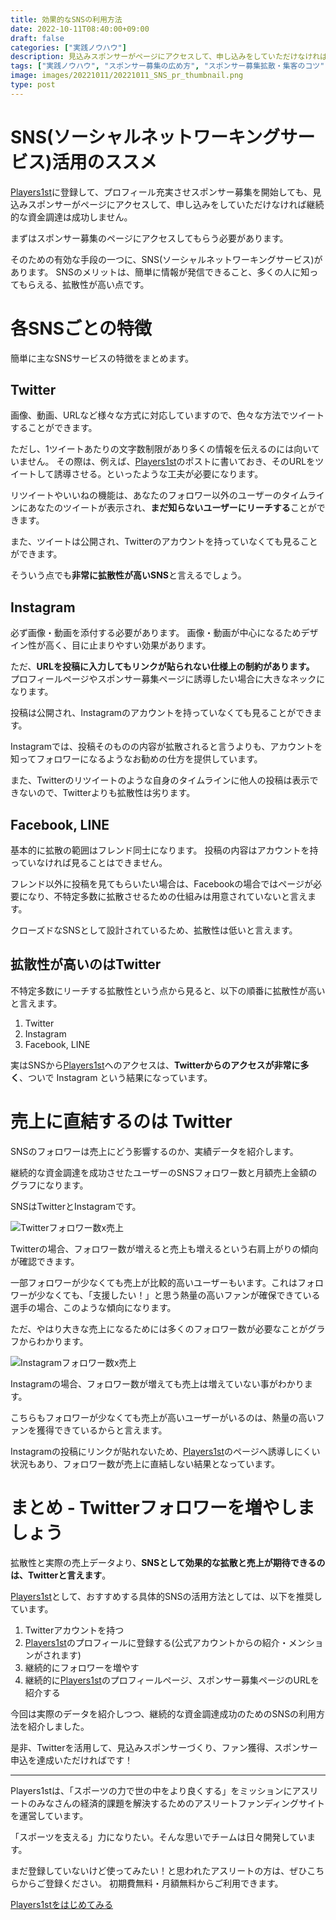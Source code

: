 ```yaml
---
title: 効果的なSNSの利用方法
date: 2022-10-11T08:40:00+09:00
draft: false
categories: ["実践ノウハウ"]
description: 見込みスポンサーがページにアクセスして、申し込みをしていただけなければ継続的な資金調達は成功しません。まずはスポンサー募集のページにアクセスしてもらう必要があります。実際の売上データを紹介しつつ、どのSNSを活用すべきなのか説明します。
tags: ["実践ノウハウ", "スポンサー募集の広め方", "スポンサー募集拡散・集客のコツ", "アスリートファンディング"]
image: images/20221011/20221011_SNS_pr_thumbnail.png
type: post
---
```


# SNS(ソーシャルネットワーキングサービス)活用のススメ

[Players1st][p1st_site]に登録して、プロフィール充実させスポンサー募集を開始しても、見込みスポンサーがページにアクセスして、申し込みをしていただけなければ継続的な資金調達は成功しません。

まずはスポンサー募集のページにアクセスしてもらう必要があります。

そのための有効な手段の一つに、SNS(ソーシャルネットワーキングサービス)があります。
SNSのメリットは、簡単に情報が発信できること、多くの人に知ってもらえる、拡散性が高い点です。


# 各SNSごとの特徴

簡単に主なSNSサービスの特徴をまとめます。

## Twitter

<i style="font-size: 10rem;" class="fa-brands fa-twitter"></i>

画像、動画、URLなど様々な方式に対応していますので、色々な方法でツイートすることができます。

ただし、1ツイートあたりの文字数制限があり多くの情報を伝えるのには向いていません。
その際は、例えば、[Players1st][p1st_site]のポストに書いておき、そのURLをツイートして誘導させる。といったような工夫が必要になります。

リツイートやいいねの機能は、あなたのフォロワー以外のユーザーのタイムラインにあなたのツイートが表示され、**まだ知らないユーザーにリーチする**ことができます。

また、ツイートは公開され、Twitterのアカウントを持っていなくても見ることができます。

そういう点でも**非常に拡散性が高いSNS**と言えるでしょう。

## Instagram

<i style="font-size: 10rem;" class="fa-brands fa-instagram"></i>

必ず画像・動画を添付する必要があります。
画像・動画が中心になるためデザイン性が高く、目に止まりやすい効果があります。

ただ、**URLを投稿に入力してもリンクが貼られない仕様上の制約があります。**
プロフィールページやスポンサー募集ページに誘導したい場合に大きなネックになります。

投稿は公開され、Instagramのアカウントを持っていなくても見ることができます。

Instagramでは、投稿そのものの内容が拡散されると言うよりも、アカウントを知ってフォロワーになるようなお勧めの仕方を提供しています。

また、Twitterのリツイートのような自身のタイムラインに他人の投稿は表示できないので、Twitterよりも拡散性は劣ります。


## Facebook, LINE

<i style="font-size: 10rem;" class="fa-brands fa-facebook"></i>
<i style="font-size: 10rem;" class="fa-brands fa-line"></i>

基本的に拡散の範囲はフレンド同士になります。
投稿の内容はアカウントを持っていなければ見ることはできません。

フレンド以外に投稿を見てもらいたい場合は、Facebookの場合ではページが必要になり、不特定多数に拡散させるための仕組みは用意されていないと言えます。

クローズドなSNSとして設計されているため、拡散性は低いと言えます。


## 拡散性が高いのはTwitter

不特定多数にリーチする拡散性という点から見ると、以下の順番に拡散性が高いと言えます。

1. Twitter
1. Instagram
1. Facebook, LINE

実はSNSから[Players1st][p1st_site]へのアクセスは、**Twitterからのアクセスが非常に多く**、ついで Instagram という結果になっています。


# 売上に直結するのは Twitter

SNSのフォロワーは売上にどう影響するのか、実績データを紹介します。

継続的な資金調達を成功させたユーザーのSNSフォロワー数と月額売上金額のグラフになります。

SNSはTwitterとInstagramです。

![Twitterフォロワー数x売上](images/20221011/20221011_graph_twitter_followers.png)

Twitterの場合、フォロワー数が増えると売上も増えるという右肩上がりの傾向が確認できます。

一部フォロワーが少なくても売上が比較的高いユーザーもいます。これはフォロワーが少なくても、「支援したい！」と思う熱量の高いファンが確保できている選手の場合、このような傾向になります。

ただ、やはり大きな売上になるためには多くのフォロワー数が必要なことがグラフからわかります。


![Instagramフォロワー数x売上](images/20221011/20221011_graph_instagram_followers.png)


Instagramの場合、フォロワー数が増えても売上は増えていない事がわかります。

こちらもフォロワーが少なくても売上が高いユーザーがいるのは、熱量の高いファンを獲得できているからと言えます。

Instagramの投稿にリンクが貼れないため、[Players1st][p1st_site]のページへ誘導しにくい状況もあり、フォロワー数が売上に直結しない結果となっています。


# まとめ - Twitterフォロワーを増やしましょう

拡散性と実際の売上データより、**SNSとして効果的な拡散と売上が期待できるのは、Twitterと言えます**。

[Players1st][p1st_site]として、おすすめする具体的SNSの活用方法としては、以下を推奨しています。

1. Twitterアカウントを持つ
1. [Players1st][p1st_site]のプロフィールに登録する(公式アカウントからの紹介・メンションがされます)
1. 継続的にフォロワーを増やす
1. 継続的に[Players1st][p1st_site]のプロフィールページ、スポンサー募集ページのURLを紹介する


今回は実際のデータを紹介しつつ、継続的な資金調達成功のためのSNSの利用方法を紹介しました。

是非、Twitterを活用して、見込みスポンサーづくり、ファン獲得、スポンサー申込を達成いただければです！

<hr>

Players1stは、「スポーツの力で世の中をより良くする」をミッションにアスリートのみなさんの経済的課題を解決するためのアスリートファンディングサイトを運営しています。

「スポーツを支える」力になりたい。そんな思いでチームは日々開発しています。

まだ登録していないけど使ってみたい！と思われたアスリートの方は、ぜひこちらからご登録ください。
初期費無料・月額無料からご利用できます。

<a href="https://players1.st/">
  <div class="primary-button">
    Players1stをはじめてみる
  </div>
</a>

[p1st_site]: https://players1.st
